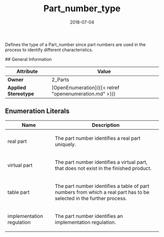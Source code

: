 ﻿---
title: Part_number_type
toc: false
type: specs
date: "2018-07-04"
draft: false
specification: KBL
version: 2.5
documentType: "Recommendation"
elementType: Class
classes:
  - Part_number_type
menu_name: kbl-2.5
---
<p> Defines the type of a Part_number since part numbers are used in the process to identify different characteristics.      </p>
## General Information

| Attribute               | Value |
|-------------------------|-------|
| **Owner**               | 2_Parts |
| **Applied Stereotype**  | [OpenEnumeration]({{< relref "openenumeration.md" >}})<br/>  |

## Enumeration Literals
| Name          | **Description** |
|---------------|-----------------|
| real part | <p> The part number identifies a real part uniquely.      </p> |
| virtual part | <p> The part number identifies a virtual part, that does not exist in the finished product.      </p> |
| table part | <p> The part number identifies a table of part numbers from which a real part has to be selected in the further process.      </p> |
| implementation regulation | <p> The part number identifies an implementation regulation.      </p> |
